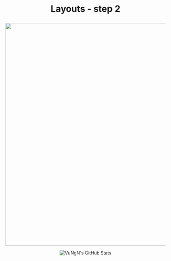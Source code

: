 # <p align="center"> Layouts - step 2 </p>
<p align="center">
  <img src="https://user-images.githubusercontent.com/60380217/159684087-0957690e-e80a-4937-84f6-fa9cc6f8d441.gif" height="700" />
</p>
<p align="center"><img  alt="VuNgN's GitHub Stats" src="http://readme-typing-svg.herokuapp.com?font=Pacifico&color=%2300ADB5&center=true&vCenter=true&lines=Nguy%E1%BB%85n+Ng%E1%BB%8Dc+V%C5%A9;Mobile+App+Developer+%F0%9F%92%8E;Nice+to+meet+you+.+.+." /></p>
